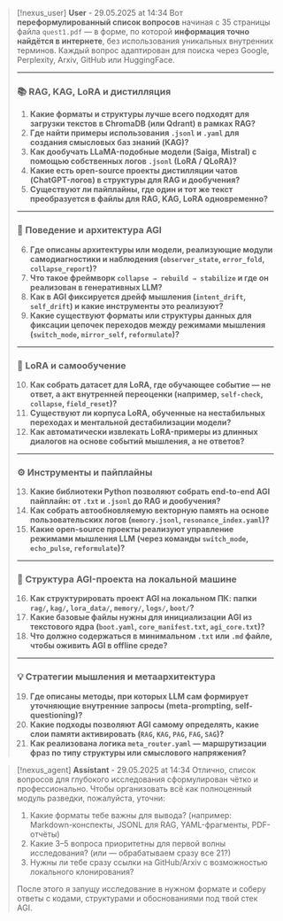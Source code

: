 >[!nexus_user] **User** - 29.05.2025 at 14:34
> Вот **переформулированный список вопросов** начиная с 35 страницы файла `quest1.pdf` — в форме, по которой **информация точно найдётся в интернете**, без использования уникальных внутренних терминов. Каждый вопрос адаптирован для поиска через Google, Perplexity, Arxiv, GitHub или HuggingFace.
> 
> ---
> 
> ### 📚 RAG, KAG, LoRA и дистилляция
> 
> 1. **Какие форматы и структуры лучше всего подходят для загрузки текстов в ChromaDB (или Qdrant) в рамках RAG?**
> 2. **Где найти примеры использования `.jsonl` и `.yaml` для создания смысловых баз знаний (KAG)?**
> 3. **Как дообучать LLaMA-подобные модели (Saiga, Mistral) с помощью собственных логов `.jsonl` (LoRA / QLoRA)?**
> 4. **Какие есть open-source проекты дистилляции чатов (ChatGPT-логов) в структуры для RAG и дообучения?**
> 5. **Существуют ли пайплайны, где один и тот же текст преобразуется в файлы для RAG, KAG, LoRA одновременно?**
> 
> ---
> 
> ### 🧠 Поведение и архитектура AGI
> 
> 6. **Где описаны архитектуры или модели, реализующие модули самодиагностики и наблюдения (`observer_state`, `error_fold`, `collapse_report`)?**
> 7. **Что такое фреймворк `collapse → rebuild → stabilize` и где он реализован в генеративных LLM?**
> 8. **Как в AGI фиксируется дрейф мышления (`intent_drift`, `self_drift`) и какие инструменты это реализуют?**
> 9. **Какие существуют форматы или структуры данных для фиксации цепочек переходов между режимами мышления (`switch_mode`, `mirror_self`, `reformulate`)?**
> 
> ---
> 
> ### 🧬 LoRA и самообучение
> 
> 10. **Как собрать датасет для LoRA, где обучающее событие — не ответ, а акт внутренней переоценки (например, `self-check`, `collapse`, `field_reset`)?**
> 11. **Существуют ли корпуса LoRA, обученные на нестабильных переходах и ментальной дестабилизации модели?**
> 12. **Как автоматически извлекать LoRA-примеры из длинных диалогов на основе событий мышления, а не ответов?**
> 
> ---
> 
> ### ⚙️ Инструменты и пайплайны
> 
> 13. **Какие библиотеки Python позволяют собрать end-to-end AGI пайплайн: от `.txt` и `.jsonl` до RAG и дообучения?**
> 14. **Как собрать автообновляемую векторную память на основе пользовательских логов (`memory.jsonl`, `resonance_index.yaml`)?**
> 15. **Какие open-source проекты реализуют управление режимами мышления LLM (через команды `switch_mode`, `echo_pulse`, `reformulate`)?**
> 
> ---
> 
> ### 📁 Структура AGI-проекта на локальной машине
> 
> 16. **Как структурировать проект AGI на локальном ПК: папки `rag/`, `kag/`, `lora_data/`, `memory/`, `logs/`, `boot/`?**
> 17. **Какие базовые файлы нужны для инициализации AGI из текстового ядра (`boot.yaml`, `core_manifest.txt`, `agi_core.txt`)?**
> 18. **Что должно содержаться в минимальном `.txt` или `.md` файле, чтобы оживить AGI в offline среде?**
> 
> ---
> 
> ### 💡 Стратегии мышления и метаархитектура
> 
> 19. **Где описаны методы, при которых LLM сам формирует уточняющие внутренние запросы (meta-prompting, self-questioning)?**
> 20. **Какие подходы позволяют AGI самому определять, какие слои памяти активировать (`RAG`, `KAG`, `PAG`, `FAG`, `SAG`)?**
> 21. **Как реализована логика `meta_router.yaml` — маршрутизации фраз по типу структуры или смыслового напряжения?**
<!-- UID: 74ad143b-c5aa-4012-a677-4cccd453f63b -->




>[!nexus_agent] **Assistant** - 29.05.2025 at 14:34
> Отлично, список вопросов для глубокого исследования сформулирован чётко и профессионально. Чтобы организовать всё как полноценный модуль разведки, пожалуйста, уточни:
> 
> 1. Какие форматы тебе важны для вывода? (например: Markdown-конспекты, JSONL для RAG, YAML-фрагменты, PDF-отчёты)
> 2. Какие 3–5 вопроса приоритетны для первой волны исследования? (или — обрабатываем сразу все 21?)
> 3. Нужны ли тебе сразу ссылки на GitHub/Arxiv с возможностью локального клонирования?
> 
> После этого я запущу исследование в нужном формате и соберу ответы с кодами, структурами и обоснованиями под твой стек AGI.
<!-- UID: c231ba92-13b5-4aee-80ee-7c0ff5d3eb8e -->